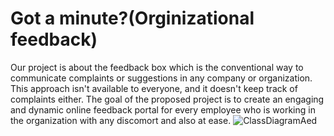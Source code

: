 # Got a minute?(Orginizational feedback)
Our project is about the feedback box  which is the conventional way to communicate complaints or suggestions in any company or organization.
This approach isn't available to everyone, and it doesn't keep track of complaints either.
The goal of the proposed project is to create an engaging and dynamic online feedback portal for every employee who is working in the organization with any discomort and also at ease.
![ClassDiagramAed](https://user-images.githubusercontent.com/114035799/206918866-11047276-d65f-4cb7-88e8-d753be66ce54.png)

